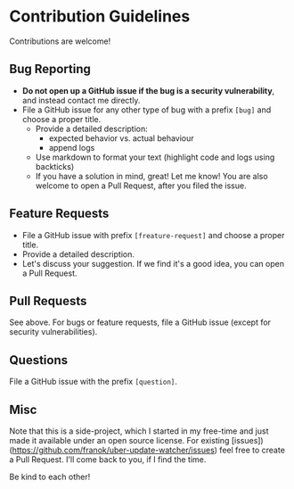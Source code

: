 # Contribution Guidelines

Contributions are welcome!

## Bug Reporting

* **Do not open up a GitHub issue if the bug is a security vulnerability**, and instead contact me directly.
* File a GitHub issue for any other type of bug with a prefix `[bug]` and choose a proper title.
    * Provide a detailed description:
        * expected behavior vs. actual behaviour
        * append logs
    * Use markdown to format your text (highlight code and logs using backticks)
    * If you have a solution in mind, great! Let me know! You are also welcome to open a Pull Request, after you filed the issue.

## Feature Requests

* File a GitHub issue with prefix `[freature-request]` and choose a proper title.
* Provide a detailed description.
* Let's discuss your suggestion. If we find it's a good idea, you can open a Pull Request.

## Pull Requests

See above. For bugs or feature requests, file a GitHub issue (except for security vulnerabilities).

## Questions

File a GitHub issue with the prefix `[question]`.

## Misc

Note that this is a side-project, which I started in my free-time and just made it available under an open source license.
For existing [issues])(https://github.com/franok/uber-update-watcher/issues) feel free to create a Pull Request.
I'll come back to you, if I find the time.

Be kind to each other!

